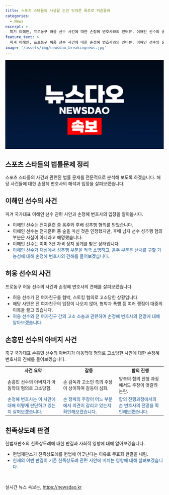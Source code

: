 ```yaml
---
title: 스포츠 스타들의 사생활 논란 잇따른 폭로로 뒤흔들어
categories:
  - News
excerpt: >
  피겨 이해인, 프로농구 허웅 선수 사건에 대한 손정혜 변호사와의 인터뷰. 이해인 선수의 술문제는 인정했지만 성추행 부분을 부인. 형기 확정으로 이미 징계받은 상황에서, 재심을 통해 성추행 부분을 변호하고 싶다는 의지를 밝혔다. 또, 허웅 선수의 전 여자친구 고소 관련 배경, 형기 및 경찰 수사 예측 등을 논의했다. 또한, 축구 손흥민 선수의 아버지가 아동학대 혐의로 고소된 사실에 대한 논란도 소개됐다. 양측 주장의 상이함으로 법정 문제 및 합의 진행에 대한 이슈도 다뤘고, 헌법재판소의 친족상도례 판결과 사회적 영향에 대한 토의를 진행했다.
feature_text: >
  피겨 이해인, 프로농구 허웅 선수 사건에 대한 손정혜 변호사와의 인터뷰. 이해인 선수의 술문제는 인정했지만 성추행 부분을 부인. 형기 확정으로 이미 징계받은 상황에서, 재심을 통해 성추행 부분을 변호하고 싶다는 의지를 밝혔다. 또, 허웅 선수의 전 여자친구 고소 관련 배경, 형기 및 경찰 수사 예측 등을 논의했다. 또한, 축구 손흥민 선수의 아버지가 아동학대 혐의로 고소된 사실에 대한 논란도 소개됐다. 양측 주장의 상이함으로 법정 문제 및 합의 진행에 대한 이슈도 다뤘고, 헌법재판소의 친족상도례 판결과 사회적 영향에 대한 토의를 진행했다.
image: '/assets/img/newsdao_breakingnews.jpg'
---
```


<p><img src="/assets/img/newsdao_breakingnews.jpg" alt="pcversion 속보" /></p>

<h2 data-ke-size="size26">스포츠 스타들의 법률문제 정리</h2>

<p data-ke-size="size16">스포츠 스타들의 사건과 관련된 법률 문제를 전문적으로 분석해 보도록 하겠습니다. 해당 사건들에 대한 손정혜 변호사의 해석과 입장을 살펴보겠습니다.</p>

<h2 data-ke-size="size24">이해인 선수의 사건</h2>

<p data-ke-size="size16">피겨 국가대표 이해인 선수 관련 사안과 손정혜 변호사의 입장을 알아봅시다.</p>

<ul>
    <li>이해인 선수는 전지훈련 중 음주와 후배 성추행 혐의를 받았습니다.</li>
    <li>이해인 선수는 전지훈련 중 술을 마신 것은 인정했지만, 후배 남자 선수 성추행 혐의 부분은 사실이 아니라고 해명했습니다.</li>
    <li>이해인 선수는 이미 3년 자격 정지 징계를 받은 상태입니다.</li>
    <li><span style="color: #1a5490;">이해인 선수가 재심에서 성추행 부분을 적극 소명하고, 음주 부분은 선처를 구할 가능성에 대해 손정혜 변호사의 견해를 들어보겠습니다.</span></li>
</ul>

<h2 data-ke-size="size24">허웅 선수의 사건</h2>

<p data-ke-size="size16">프로농구 허웅 선수의 사건과 손정혜 변호사의 견해를 살펴보겠습니다.</p>

<ul>
    <li>허웅 선수가 전 여자친구를 협박, 스토킹 협의로 고소당한 상황입니다.</li>
    <li>해당 사안은 전 여자친구의 입장이 나오지 않아, 협박과 폭행 등 여러 쟁점이 대중의 이목을 끌고 있습니다.</li>
    <li><span style="color: #1a5490;">허웅 선수와 전 여자친구 간의 고소 소송과 관련하여 손정혜 변호사의 전망에 대해 알아보겠습니다.</span></li>
</ul>

<h2 data-ke-size="size24">손흥민 선수의 아버지 사건</h2>

<p data-ke-size="size16">축구 국가대표 손흥민 선수의 아버지가 아동학대 혐의로 고소당한 사안에 대한 손정혜 변호사의 견해를 들어보겠습니다.</p>

<table>
    <tr>
        <td style="text-align: center; height: 17px;"><b>사건 요약</b></td>
        <td style="text-align: center; height: 17px;"><b>갈등</b></td>
        <td style="text-align: center; height: 17px;"><b>합의 진행</b></td>
    </tr>
    <tr>
        <td>손흥민 선수의 아버지가 아동학대 혐의로 고소당함.</td>
        <td>손 감독과 고소인 측의 주장이 상이하여 갈등이 심화.</td>
        <td>양측의 합의 진행 과정에서도 주장이 엇갈려 논란.</td>
    </tr>
    <tr>
        <td><span style="color: #1a5490;">손정혜 변호사는 이 사안에 대해 어떻게 판단하고 있는지 살펴보겠습니다.</span></td>
        <td><span style="color: #1a5490;">손 정박의 주장이 어느 부분에서 의견이 갈리고 있는지 확인해보겠습니다.</span></td>
        <td><span style="color: #1a5490;">합의 진행과정에서의 손 변호사의 전망을 확인해보겠습니다.</span></td>
    </tr>
</table>

<h2 data-ke-size="size24">친족상도례 판결</h2>

<p data-ke-size="size16">헌법재판소의 친족상도례에 대한 판결과 사회적 영향에 대해 알아보겠습니다.</p>

<ul>
    <li>헌법재판소가 친족상도례를 헌법에 어긋난다는 이유로 무효화 판결을 내림.</li>
    <li><span style="color: #1a5490;">헌재의 이번 판결이 기존 친족상도례 관련 사안에 미치는 영향에 대해 살펴보겠습니다.</span></li>
</ul>

<p data-ke-size="size16">&nbsp;</p>
실시간 뉴스 속보는, <a href="https://newsdao.kr" rel="dofollow">https://newsdao.kr</a>


